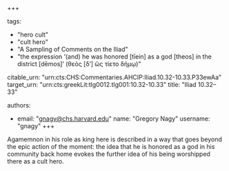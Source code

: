 +++

tags:
- "hero cult"
- "cult hero"
- "A Sampling of Comments on the Iliad"
- "the expression ‘(and) he was honored [tīein] as a god [theos] in the district [dēmos]’ (θεὸς [δ’] ὣς τίετο δήμῳ)"

citable_urn: "urn:cts:CHS:Commentaries.AHCIP:Iliad.10.32-10.33.P33ewAa"
target_urn: "urn:cts:greekLit:tlg0012.tlg001:10.32-10.33"
title: "Iliad 10.32–33"

authors:
- email: "gnagy@chs.harvard.edu"
  name: "Gregory Nagy"
  username: "gnagy"
+++

<p>Agamemnon in his role as king here is described in a way that goes beyond the epic action of the moment: the idea that he is honored as a god in his community back home evokes the further idea of his being worshipped there as a cult hero.  </p>